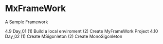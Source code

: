 # MxFrameWork
A Sample Framework

4.9 Day_01 
 (1) Build a local enviroment
 (2) Create MyFrameWork Project 
4.10 Day_02
 (1) Create MSigonleton
 (2) Create MonoSigonleton